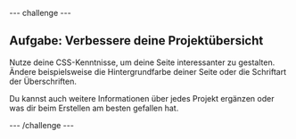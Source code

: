 \--- challenge \---

## Aufgabe: Verbessere deine Projektübersicht

Nutze deine CSS-Kenntnisse, um deine Seite interessanter zu gestalten. Ändere beispielsweise die Hintergrundfarbe deiner Seite oder die Schriftart der Überschriften.

Du kannst auch weitere Informationen über jedes Projekt ergänzen oder was dir beim Erstellen am besten gefallen hat.

\--- /challenge \---